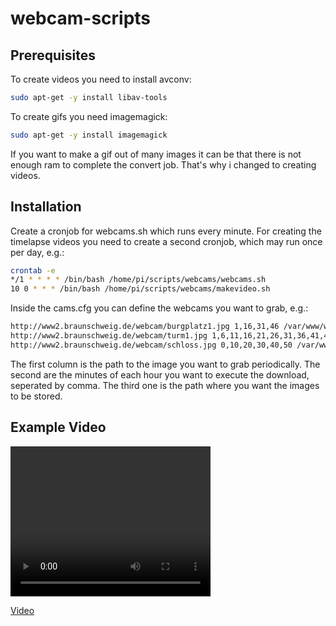 # webcam-scripts

## Prerequisites

To create videos you need to install avconv:

``` bash
sudo apt-get -y install libav-tools
```

To create gifs you need imagemagick:

``` bash
sudo apt-get -y install imagemagick
```

If you want to make a gif out of many images it can be that there is not enough ram to complete the convert job. That's why i changed to creating videos.

## Installation

Create a cronjob for webcams.sh which runs every minute. For creating the timelapse videos you need to create a second cronjob, which may run once per day, e.g.:

```bash
crontab -e
*/1 * * * * /bin/bash /home/pi/scripts/webcams/webcams.sh
10 0 * * * /bin/bash /home/pi/scripts/webcams/makevideo.sh

```

Inside the cams.cfg you can define the webcams you want to grab, e.g.:

```bash
http://www2.braunschweig.de/webcam/burgplatz1.jpg 1,16,31,46 /var/www/webcams/burgplatz
http://www2.braunschweig.de/webcam/turm1.jpg 1,6,11,16,21,26,31,36,41,46,51,56 /var/www/webcams/rufaeutchenplatz
http://www2.braunschweig.de/webcam/schloss.jpg 0,10,20,30,40,50 /var/www/webcams/schloss
```

The first column is the path to the image you want to grab periodically.
The second are the minutes of each hour you want to execute the download, seperated by comma.
The third one is the path where you want the images to be stored.

## Example Video

<video width="320" height="240" controls>
  <source src="https://dl.dropboxusercontent.com/u/3059639/github/webcam-scripts/schloss-timelapse-160812.mp4" type="video/mp4">
Your browser does not support the video tag.
</video>


[Video](https://dl.dropboxusercontent.com/u/3059639/github/webcam-scripts/schloss-timelapse-160812.mp4)
